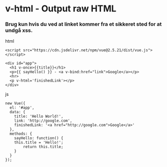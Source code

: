 # v-html - Output raw HTML
### Brug kun hvis du ved at linket kommer fra et sikkeret sted for at undgå xss.  
html
```
<script src="https://cdn.jsdelivr.net/npm/vue@2.5.21/dist/vue.js"></script>

<div id="app">
  <h1 v-once>{{title}}</h1>
  <p>{{ sayHello() }} - <a v-bind:href="link">Google</a></p>
  <hr>
  <p v-html='finishedLink'></p>
</div>
```
js
```
new Vue({
  el: '#app',
  data: {
    title: 'Hello World!',
    link: 'http://google.com',
    finishedLink: '<a href="http://google.com">Google</a>'
  }, 
  methods: {
  	sayHello: function() {
    this.title = 'Hello!';
    	return this.title;
    }
  }
});
```
